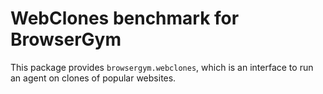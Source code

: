 # WebClones benchmark for BrowserGym

This package provides `browsergym.webclones`, which is an interface to run an agent on clones of popular websites.